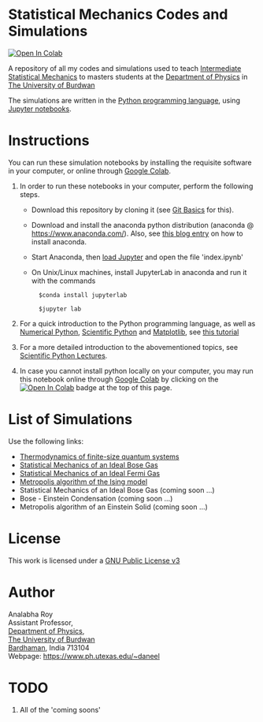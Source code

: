 <!--- This file is just a copypasta of the first cell in 'index.ipynb' -->
<!--- DO NOT make manual changes to the code below. Simply sync it to the first cell of 'index.ipynb' by copy-paste -->
<!--- So that github renders the content therein automatically when browsing this repository -->

Statistical Mechanics Codes and Simulations
============================================

[![Open In Colab](https://colab.research.google.com/assets/colab-badge.svg)](https://colab.research.google.com/github/hariseldon99/StatMechCodes/blob/master/index.ipynb)


A repository of all my codes and simulations used to teach [Intermediate Statistical Mechanics](https://bit.ly/mphys0401) to masters students at the 
[Department of Physics](https://sites.google.com/a/phys.buruniv.ac.in/physics/) in [The University of Burdwan](https://www.buruniv.ac.in/)

The simulations are written in the [Python programming language](https://www.python.org/about/gettingstarted/), using [Jupyter notebooks](https://jupyter.org/).

Instructions
=========================
You can run these simulation notebooks by installing the requisite software in your computer, or online through [Google Colab](https://colab.research.google.com/).


1. In order to run these notebooks in your computer, perform the following steps.
    * Download this repository by cloning it (see [Git Basics](https://git-scm.com/book/en/v2/Git-Basics-Getting-a-Git-Repository)  for this).
    * Download and install the anaconda python distribution (anaconda @ https://www.anaconda.com/). Also, see [this blog entry](https://fangohr.github.io/blog/installation-of-python-spyder-numpy-sympy-scipy-pytest-matplotlib-via-anaconda.html) on how to install anaconda.
    * Start Anaconda, then [load Jupyter](https://docs.anaconda.com/anaconda/user-guide/getting-started/#run-python-in-a-jupyter-notebook) and open the file 'index.ipynb' 
    * On Unix/Linux machines, install JupyterLab in anaconda and run it with the commands
    
            $conda install jupyterlab
            
            $jupyter lab
            
            
2. For a quick introduction to the Python programming language, as well as [Numerical Python](https://numpy.org), [Scientific Python](https://scipy.org) and [Matplotlib](https://matplotlib.org), see [this tutorial](https://cs231n.github.io/python-numpy-tutorial/)

3. For a more detailed introduction to the abovementioned topics, see [Scientific Python Lectures](https://github.com/jrjohansson/scientific-python-lectures).

4. In case you cannot install python locally on your computer, you may run this notebook online through [Google Colab](https://colab.research.google.com/) by clicking on the [![Open In Colab](https://colab.research.google.com/assets/colab-badge.svg)](https://colab.research.google.com/github/hariseldon99/StatMechCodes/blob/master/index.ipynb) badge at the top of this page. 

List of Simulations
=========================

Use the following links:


* [Thermodynamics of finite-size quantum systems](FinSize_Therm.ipynb)
* [Statistical Mechanics of an Ideal Bose Gas](BoseGas_ChemPot.ipynb)
* [Statistical Mechanics of an Ideal Fermi Gas](FermiGas_ChemPot.ipynb)
* [Metropolis algorithm of the Ising model](Metrop_Ising.ipynb)
* Statistical Mechanics of an Ideal Bose Gas (coming soon ...)
* Bose - Einstein Condensation (coming soon ...)
* Metropolis algorithm of an Einstein Solid (coming soon ...)



License
=======

This work is licensed under a [GNU Public License v3](LICENSE)



Author
=======

Analabha Roy  
Assistant Professor,  
[Department of Physics](https://sites.google.com/a/phys.buruniv.ac.in/physics/),  
[The University of Burdwan](https://www.buruniv.ac.in/)  
[Bardhaman](https://en.wikivoyage.org/wiki/Bardhaman), India 713104  
Webpage: https://www.ph.utexas.edu/~daneel

TODO
=======

1. All of the 'coming soons'